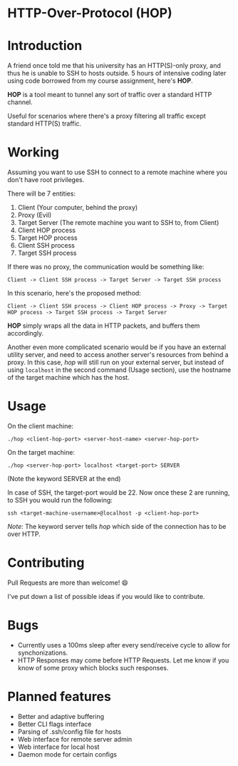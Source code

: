 HTTP-Over-Protocol (HOP)
========================

# Introduction
A friend once told me that his university has an HTTP(S)-only proxy, and thus he is unable to SSH to hosts outside. 5 hours of intensive coding later using code borrowed from my course assignment, here's **HOP**.

**HOP** is a tool meant to tunnel any sort of traffic over a standard HTTP channel.

Useful for scenarios where there's a proxy filtering all traffic except standard HTTP(S) traffic.

# Working
Assuming you want to use SSH to connect to a remote machine where you don't have root privileges.

There will be 7 entities:

1. Client (Your computer, behind the proxy)
2. Proxy (Evil)
3. Target Server (The remote machine you want to SSH to, from Client)
4. Client HOP process
5. Target HOP process
6. Client SSH process
7. Target SSH process

If there was no proxy, the communication would be something like:
```
Client -> Client SSH process -> Target Server -> Target SSH process
```

In this scenario, here's the proposed method:
```
Client -> Client SSH process -> Client HOP process -> Proxy -> Target HOP process -> Target SSH process -> Target Server
```

**HOP** simply wraps all the data in HTTP packets, and buffers them accordingly.

Another even more complicated scenario would be if you have an external utility server, and need to access another server's
resources from behind a proxy. In this case, *hop* will still run on your external server, but instead of using `localhost`
in the second command (Usage section), use the hostname of the target machine which has the host.

# Usage
On the client machine:
```
./hop <client-hop-port> <server-host-name> <server-hop-port>
```

On the target machine:
```
./hop <server-hop-port> localhost <target-port> SERVER
```
(Note the keyword SERVER at the end)

In case of SSH, the target-port would be 22.
Now once these 2 are running, to SSH you would run the following:

```
ssh <target-machine-username>@localhost -p <client-hop-port>
```

*Note*: The keyword server tells *hop* which side of the connection has to be over HTTP.

# Contributing
Pull Requests are more than welcome! :smile:

I've put down a list of possible ideas if you would like to contribute.

# Bugs
* Currently uses a 100ms sleep after every send/receive cycle to allow for synchonizations.
* HTTP Responses may come before HTTP Requests. Let me know if you know of some proxy which blocks such responses.

# Planned features
* Better and adaptive buffering
* Better CLI flags interface
* Parsing of .ssh/config file for hosts
* Web interface for remote server admin
* Web interface for local host
* Daemon mode for certain configs
